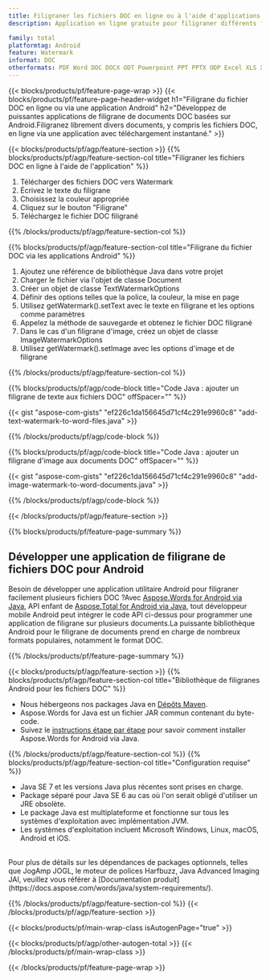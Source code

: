 ```yaml
---
title: Filigraner les fichiers DOC en ligne ou à l'aide d'applications mobiles Android
description: Application en ligne gratuite pour filigraner différents fichiers DOC.Code Java de la bibliothèque de filigranes Android pour les documents DOC.

family: total
platformtag: Android
feature: Watermark
informat: DOC
otherformats: PDF Word DOC DOCX ODT Powerpoint PPT PPTX ODP Excel XLS XLSX ODS
---
```

{{< blocks/products/pf/feature-page-wrap >}}
{{< blocks/products/pf/feature-page-header-widget h1="Filigrane du fichier DOC en ligne ou via une application Android" h2="Développez de puissantes applications de filigrane de documents DOC basées sur Android.Filigranez librement divers documents, y compris les fichiers DOC, en ligne via une application avec téléchargement instantané." >}}

{{< blocks/products/pf/agp/feature-section >}}
{{% blocks/products/pf/agp/feature-section-col title="Filigraner les fichiers DOC en ligne à l'aide de l'application" %}}

1. Télécharger des fichiers DOC vers Watermark
1. Écrivez le texte du filigrane
1. Choisissez la couleur appropriée
1. Cliquez sur le bouton "Filigrane"
1. Téléchargez le fichier DOC filigrané

{{% /blocks/products/pf/agp/feature-section-col %}}

{{% blocks/products/pf/agp/feature-section-col title="Filigrane du fichier DOC via les applications Android" %}}

1. Ajoutez une référence de bibliothèque Java dans votre projet
1. Charger le fichier via l'objet de classe Document
1. Créer un objet de classe TextWatermarkOptions
1. Définir des options telles que la police, la couleur, la mise en page
1. Utilisez getWatermark().setText avec le texte en filigrane et les options comme paramètres
1. Appelez la méthode de sauvegarde et obtenez le fichier DOC filigrané
1. Dans le cas d'un filigrane d'image, créez un objet de classe ImageWatermarkOptions
1. Utilisez getWatermark().setImage avec les options d'image et de filigrane

{{% /blocks/products/pf/agp/feature-section-col %}}

{{% blocks/products/pf/agp/code-block title="Code Java : ajouter un filigrane de texte aux fichiers DOC" offSpacer="" %}}

{{< gist "aspose-com-gists" "ef226c1da156645d71cf4c291e9960c8" "add-text-watermark-to-word-files.java" >}}

{{% /blocks/products/pf/agp/code-block %}}

{{% blocks/products/pf/agp/code-block title="Code Java : ajouter un filigrane d'image aux documents DOC" offSpacer="" %}}

{{< gist "aspose-com-gists" "ef226c1da156645d71cf4c291e9960c8" "add-image-watermark-to-word-documents.java" >}}

{{% /blocks/products/pf/agp/code-block %}}

{{< /blocks/products/pf/agp/feature-section >}}

{{% blocks/products/pf/feature-page-summary %}}


<h2>Développer une application de filigrane de fichiers DOC pour Android</h2>

Besoin de développer une application utilitaire Android pour filigraner facilement plusieurs fichiers DOC ?Avec [Aspose.Words for Android via Java](https://products.aspose.com/words/fr/android-java/), API enfant de [Aspose.Total for Android via Java](https://products.aspose.com/total/fr/android-java/), tout développeur mobile Android peut intégrer le code API ci-dessus pour programmer une application de filigrane sur plusieurs documents.La puissante bibliothèque Android pour le filigrane de documents prend en charge de nombreux formats populaires, notamment le format DOC.<br />

{{% /blocks/products/pf/feature-page-summary %}}

{{< blocks/products/pf/agp/feature-section >}}
{{% blocks/products/pf/agp/feature-section-col title="Bibliothèque de filigranes Android pour les fichiers DOC" %}}

- Nous hébergeons nos packages Java en [Dépôts Maven](https://releases.aspose.com/java/repo/com/aspose/aspose-words/). 
- Aspose.Words for Java est un fichier JAR commun contenant du byte-code.
- Suivez le [instructions étape par étape](https://docs.aspose.com/words/java/install-aspose-words-for-android-via-java/) pour savoir comment installer Aspose.Words for Android via Java.

{{% /blocks/products/pf/agp/feature-section-col %}}
{{% blocks/products/pf/agp/feature-section-col title="Configuration requise" %}}

- Java SE 7 et les versions Java plus récentes sont prises en charge.
- Package séparé pour Java SE 6 au cas où l'on serait obligé d'utiliser un JRE obsolète.
- Le package Java est multiplateforme et fonctionne sur tous les systèmes d'exploitation avec implémentation JVM.
- Les systèmes d'exploitation incluent Microsoft Windows, Linux, macOS, Android et iOS.
<br />
Pour plus de détails sur les dépendances de packages optionnels, telles que JogAmp JOGL, le moteur de polices Harfbuzz, Java Advanced Imaging JAI, veuillez vous référer à [Documentation produit](https://docs.aspose.com/words/java/system-requirements/).

{{% /blocks/products/pf/agp/feature-section-col %}}
{{< /blocks/products/pf/agp/feature-section >}}

{{< blocks/products/pf/main-wrap-class isAutogenPage="true" >}}

{{< blocks/products/pf/agp/other-autogen-total >}}
{{< /blocks/products/pf/main-wrap-class >}}

{{< /blocks/products/pf/feature-page-wrap >}}